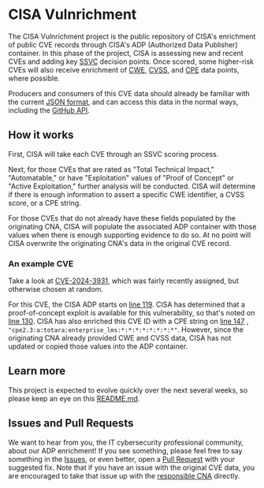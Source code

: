 # CISA Vulnrichment 

The CISA Vulnrichment project is the public repository of CISA's enrichment of public CVE records through CISA's ADP (Authorized Data Publisher) container. In this phase of the project, CISA is assessing new and recent CVEs and adding key [SSVC](https://www.cisa.gov/stakeholder-specific-vulnerability-categorization-ssvc) decision points. Once scored, some higher-risk CVEs will also receive enrichment of [CWE](https://cwe.mitre.org/), [CVSS](https://www.first.org/cvss/), and [CPE](https://csrc.nist.gov/publications/search?keywords-lg=CPE) data points, where possible.

Producers and consumers of this CVE data should already be familiar with the current [JSON format](https://www.cve.org/Media/News/item/blog/2023/03/29/CVE-Downloads-in-JSON-5-Format), and can access this data in the normal ways, including the [GitHub API](https://docs.github.com/en/rest/quickstart).

## How it works 

First, CISA will take each CVE through an SSVC scoring process.

Next, for those CVEs that are rated as "Total Technical Impact," "Automatable," or have "Exploitation" values of "Proof of Concept" or "Active Exploitation," further analysis will be conducted. CISA will determine if there is enough information to assert a specific CWE identifier, a CVSS score, or a CPE string.

For those CVEs that do not already have these fields populated by the originating CNA, CISA will populate the associated ADP container with those values when there is enough supporting evidence to do so. At no point will CISA overwrite the originating CNA's data in the original CVE record.

### An example CVE 

Take a look at [CVE-2024-3931](2024/3xxx/CVE-2024-3931.json), which was fairly recently assigned, but otherwise chosen at random.

For this CVE, the CISA ADP starts on [line 119](2024/3xxx/CVE-2024-3931.json#L119). CISA has determined that a proof-of-concept exploit is available for this vulnerability, so that's noted on [line 130](2024/3xxx/CVE-2024-3931.json#L130). CISA has also enriched this CVE ID with a CPE string on [line 147](2024/3xxx/CVE-2024-3931.json#L147) , `"cpe2.3:a:totara:enterprise_lms:*:*:*:*:*:*:*:*"`. However, since the originating CNA already provided CWE and CVSS data, CISA has not updated or copied those values into the ADP container.

## Learn more 

This project is expected to evolve quickly over the next several weeks, so please keep an eye on this [README.md](https://github.com/cisagov/vulnrichment/blob/develop/README.md).

## Issues and Pull Requests 

We want to hear from you, the IT cybersecurity professional community, about our ADP enrichment! If you see something, please feel free to say something in the [Issues](https://github.com/cisagov/vulnrichment/issues), or even better, open a [Pull Request](https://github.com/cisagov/vulnrichment/pulls) with your suggested fix. Note that if you have an issue with the original CVE data, you are encouraged to take that issue up with the [responsible CNA](https://www.cve.org/PartnerInformation/ListofPartners) directly.